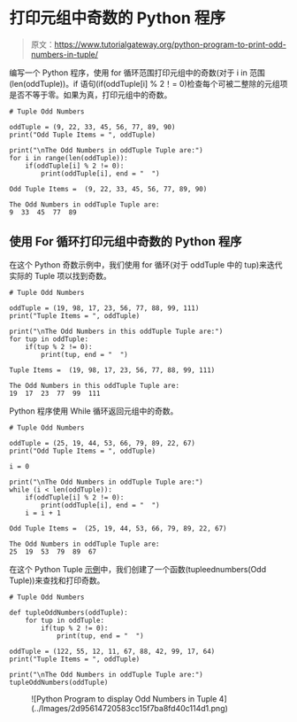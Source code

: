 # 打印元组中奇数的 Python 程序

> 原文：<https://www.tutorialgateway.org/python-program-to-print-odd-numbers-in-tuple/>

编写一个 Python 程序，使用 for 循环范围打印元组中的奇数(对于 i in 范围(len(oddTuple))。if 语句(if(oddTuple[i] % 2！= 0)检查每个可被二整除的元组项是否不等于零。如果为真，打印元组中的奇数。

```
# Tuple Odd Numbers

oddTuple = (9, 22, 33, 45, 56, 77, 89, 90)
print("Odd Tuple Items = ", oddTuple)

print("\nThe Odd Numbers in oddTuple Tuple are:")
for i in range(len(oddTuple)):
    if(oddTuple[i] % 2 != 0):
        print(oddTuple[i], end = "  ")
```

```
Odd Tuple Items =  (9, 22, 33, 45, 56, 77, 89, 90)

The Odd Numbers in oddTuple Tuple are:
9  33  45  77  89 
```

## 使用 For 循环打印元组中奇数的 Python 程序

在这个 Python 奇数示例中，我们使用 for 循环(对于 oddTuple 中的 tup)来迭代实际的 Tuple 项以找到奇数。

```
# Tuple Odd Numbers

oddTuple = (19, 98, 17, 23, 56, 77, 88, 99, 111)
print("Tuple Items = ", oddTuple)

print("\nThe Odd Numbers in this oddTuple Tuple are:")
for tup in oddTuple:
    if(tup % 2 != 0):
        print(tup, end = "  ")
```

```
Tuple Items =  (19, 98, 17, 23, 56, 77, 88, 99, 111)

The Odd Numbers in this oddTuple Tuple are:
19  17  23  77  99  111 
```

Python 程序使用 While 循环返回元组中的奇数。

```
# Tuple Odd Numbers

oddTuple = (25, 19, 44, 53, 66, 79, 89, 22, 67) 
print("Odd Tuple Items = ", oddTuple)

i = 0

print("\nThe Odd Numbers in oddTuple Tuple are:")
while (i < len(oddTuple)):
    if(oddTuple[i] % 2 != 0):
        print(oddTuple[i], end = "  ")
    i = i + 1
```

```
Odd Tuple Items =  (25, 19, 44, 53, 66, 79, 89, 22, 67)

The Odd Numbers in oddTuple Tuple are:
25  19  53  79  89  67 
```

在这个 Python Tuple [示例](https://www.tutorialgateway.org/python-programming-examples/)中，我们创建了一个函数(tupleednumbers(Odd Tuple))来查找和打印奇数。

```
# Tuple Odd Numbers

def tupleOddNumbers(oddTuple):
    for tup in oddTuple:
        if(tup % 2 != 0):
            print(tup, end = "  ")

oddTuple = (122, 55, 12, 11, 67, 88, 42, 99, 17, 64) 
print("Tuple Items = ", oddTuple)

print("\nThe Odd Numbers in oddTuple Tuple are:")
tupleOddNumbers(oddTuple)
```

<figure class="wp-block-image size-large">![Python Program to display Odd Numbers in Tuple 4](../Images/2d95614720583cc15f7ba8fd40c114d1.png)</figure>
